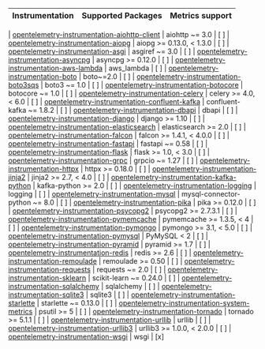 
| Instrumentation | Supported Packages | Metrics support |
| --------------- | ------------------ | --------------- |

| [opentelemetry-instrumentation-aiohttp-client](./opentelemetry-instrumentation-aiohttp-client) | aiohttp ~= 3.0 | [ ]
| [opentelemetry-instrumentation-aiopg](./opentelemetry-instrumentation-aiopg) | aiopg >= 0.13.0, < 1.3.0 | [ ]
| [opentelemetry-instrumentation-asgi](./opentelemetry-instrumentation-asgi) | asgiref ~= 3.0 | [ ]
| [opentelemetry-instrumentation-asyncpg](./opentelemetry-instrumentation-asyncpg) | asyncpg >= 0.12.0 | [ ]
| [opentelemetry-instrumentation-aws-lambda](./opentelemetry-instrumentation-aws-lambda) | aws_lambda | [ ]
| [opentelemetry-instrumentation-boto](./opentelemetry-instrumentation-boto) | boto~=2.0 | [ ]
| [opentelemetry-instrumentation-boto3sqs](./opentelemetry-instrumentation-boto3sqs) | boto3 ~= 1.0 | [ ]
| [opentelemetry-instrumentation-botocore](./opentelemetry-instrumentation-botocore) | botocore ~= 1.0 | [ ]
| [opentelemetry-instrumentation-celery](./opentelemetry-instrumentation-celery) | celery >= 4.0, < 6.0 | [ ]
| [opentelemetry-instrumentation-confluent-kafka](./opentelemetry-instrumentation-confluent-kafka) | confluent-kafka ~= 1.8.2 | [ ]
| [opentelemetry-instrumentation-dbapi](./opentelemetry-instrumentation-dbapi) | dbapi | [ ]
| [opentelemetry-instrumentation-django](./opentelemetry-instrumentation-django) | django >= 1.10 | [ ]
| [opentelemetry-instrumentation-elasticsearch](./opentelemetry-instrumentation-elasticsearch) | elasticsearch >= 2.0 | [ ]
| [opentelemetry-instrumentation-falcon](./opentelemetry-instrumentation-falcon) | falcon >= 1.4.1, < 4.0.0 | [ ]
| [opentelemetry-instrumentation-fastapi](./opentelemetry-instrumentation-fastapi) | fastapi ~= 0.58 | [ ]
| [opentelemetry-instrumentation-flask](./opentelemetry-instrumentation-flask) | flask >= 1.0, < 3.0 | [ ]
| [opentelemetry-instrumentation-grpc](./opentelemetry-instrumentation-grpc) | grpcio ~= 1.27 | [ ]
| [opentelemetry-instrumentation-httpx](./opentelemetry-instrumentation-httpx) | httpx >= 0.18.0 | [ ]
| [opentelemetry-instrumentation-jinja2](./opentelemetry-instrumentation-jinja2) | jinja2 >= 2.7, < 4.0 | [ ]
| [opentelemetry-instrumentation-kafka-python](./opentelemetry-instrumentation-kafka-python) | kafka-python >= 2.0 | [ ]
| [opentelemetry-instrumentation-logging](./opentelemetry-instrumentation-logging) | logging | [ ]
| [opentelemetry-instrumentation-mysql](./opentelemetry-instrumentation-mysql) | mysql-connector-python ~= 8.0 | [ ]
| [opentelemetry-instrumentation-pika](./opentelemetry-instrumentation-pika) | pika >= 0.12.0 | [ ]
| [opentelemetry-instrumentation-psycopg2](./opentelemetry-instrumentation-psycopg2) | psycopg2 >= 2.7.3.1 | [ ]
| [opentelemetry-instrumentation-pymemcache](./opentelemetry-instrumentation-pymemcache) | pymemcache >= 1.3.5, < 4 | [ ]
| [opentelemetry-instrumentation-pymongo](./opentelemetry-instrumentation-pymongo) | pymongo >= 3.1, < 5.0 | [ ]
| [opentelemetry-instrumentation-pymysql](./opentelemetry-instrumentation-pymysql) | PyMySQL < 2 | [ ]
| [opentelemetry-instrumentation-pyramid](./opentelemetry-instrumentation-pyramid) | pyramid >= 1.7 | [ ]
| [opentelemetry-instrumentation-redis](./opentelemetry-instrumentation-redis) | redis >= 2.6 | [ ]
| [opentelemetry-instrumentation-remoulade](./opentelemetry-instrumentation-remoulade) | remoulade >= 0.50 | [ ]
| [opentelemetry-instrumentation-requests](./opentelemetry-instrumentation-requests) | requests ~= 2.0 | [ ]
| [opentelemetry-instrumentation-sklearn](./opentelemetry-instrumentation-sklearn) | scikit-learn ~= 0.24.0 | [ ]
| [opentelemetry-instrumentation-sqlalchemy](./opentelemetry-instrumentation-sqlalchemy) | sqlalchemy | [ ]
| [opentelemetry-instrumentation-sqlite3](./opentelemetry-instrumentation-sqlite3) | sqlite3 | [ ]
| [opentelemetry-instrumentation-starlette](./opentelemetry-instrumentation-starlette) | starlette ~= 0.13.0 | [ ]
| [opentelemetry-instrumentation-system-metrics](./opentelemetry-instrumentation-system-metrics) | psutil >= 5 | [ ]
| [opentelemetry-instrumentation-tornado](./opentelemetry-instrumentation-tornado) | tornado >= 5.1.1 | [ ]
| [opentelemetry-instrumentation-urllib](./opentelemetry-instrumentation-urllib) | urllib | [ ]
| [opentelemetry-instrumentation-urllib3](./opentelemetry-instrumentation-urllib3) | urllib3 >= 1.0.0, < 2.0.0 | [ ]
| [opentelemetry-instrumentation-wsgi](./opentelemetry-instrumentation-wsgi) | wsgi | [x]